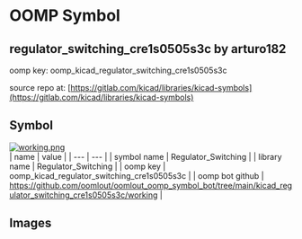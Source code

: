 # OOMP Symbol  
## regulator_switching_cre1s0505s3c  by arturo182  
  
oomp key: oomp_kicad_regulator_switching_cre1s0505s3c  
  
source repo at: [https://gitlab.com/kicad/libraries/kicad-symbols](https://gitlab.com/kicad/libraries/kicad-symbols)  
## Symbol  
  
[![working.png](working_600.png)](working.png)  
| name | value | 
| --- | --- | 
| symbol name | Regulator_Switching | 
| library name | Regulator_Switching | 
| oomp key | oomp_kicad_regulator_switching_cre1s0505s3c | 
| oomp bot github | https://github.com/oomlout/oomlout_oomp_symbol_bot/tree/main/kicad_regulator_switching_cre1s0505s3c/working | 
## Images  
